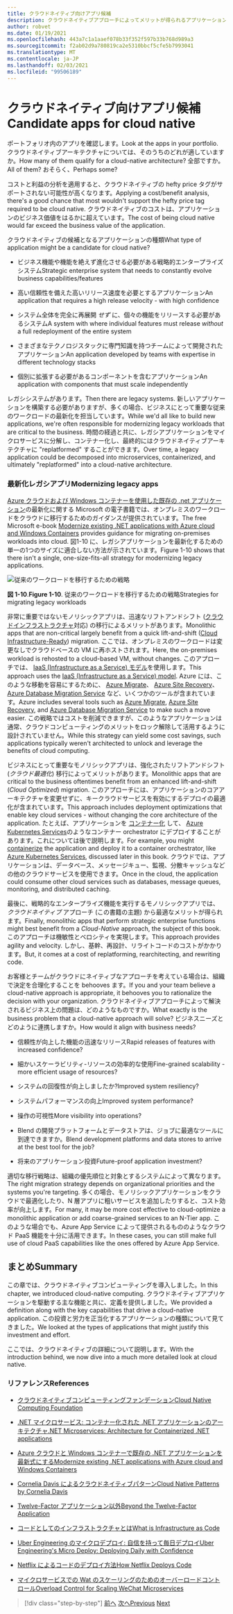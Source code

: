 ```yaml
---
title: クラウドネイティブ向けアプリ候補
description: クラウドネイティブアプローチによってメリットが得られるアプリケーションの種類について説明します
author: robvet
ms.date: 01/19/2021
ms.openlocfilehash: 443a7c1a1aaef078b33f352f597b33b768d989a3
ms.sourcegitcommit: f2ab02d9a780819ca2e5310bbcf5cfe5b7993041
ms.translationtype: MT
ms.contentlocale: ja-JP
ms.lasthandoff: 02/03/2021
ms.locfileid: "99506189"
---
```

# <a name="candidate-apps-for-cloud-native"></a><span data-ttu-id="8c6d9-103">クラウドネイティブ向けアプリ候補</span><span class="sxs-lookup"><span data-stu-id="8c6d9-103">Candidate apps for cloud native</span></span>

<span data-ttu-id="8c6d9-104">ポートフォリオ内のアプリを確認します。</span><span class="sxs-lookup"><span data-stu-id="8c6d9-104">Look at the apps in your portfolio.</span></span> <span data-ttu-id="8c6d9-105">クラウドネイティブアーキテクチャについては、そのうちのどれが適していますか。</span><span class="sxs-lookup"><span data-stu-id="8c6d9-105">How many of them qualify for a cloud-native architecture?</span></span> <span data-ttu-id="8c6d9-106">全部ですか。</span><span class="sxs-lookup"><span data-stu-id="8c6d9-106">All of them?</span></span> <span data-ttu-id="8c6d9-107">おそらく、</span><span class="sxs-lookup"><span data-stu-id="8c6d9-107">Perhaps some?</span></span>

<span data-ttu-id="8c6d9-108">コストと利益の分析を適用すると、クラウドネイティブの hefty price タグがサポートされない可能性が高くなります。</span><span class="sxs-lookup"><span data-stu-id="8c6d9-108">Applying a cost/benefit analysis, there's a good chance that most wouldn't support the hefty price tag required to be cloud native.</span></span> <span data-ttu-id="8c6d9-109">クラウドネイティブのコストは、アプリケーションのビジネス価値をはるかに超えています。</span><span class="sxs-lookup"><span data-stu-id="8c6d9-109">The cost of being cloud native would far exceed the business value of the application.</span></span>

<span data-ttu-id="8c6d9-110">クラウドネイティブの候補となるアプリケーションの種類</span><span class="sxs-lookup"><span data-stu-id="8c6d9-110">What type of application might be a candidate for cloud native?</span></span>

- <span data-ttu-id="8c6d9-111">ビジネス機能や機能を絶えず進化させる必要がある戦略的エンタープライズシステム</span><span class="sxs-lookup"><span data-stu-id="8c6d9-111">Strategic enterprise system that needs to constantly evolve business capabilities/features</span></span>

- <span data-ttu-id="8c6d9-112">高い信頼性を備えた高いリリース速度を必要とするアプリケーション</span><span class="sxs-lookup"><span data-stu-id="8c6d9-112">An application that requires a high release velocity - with high confidence</span></span>

- <span data-ttu-id="8c6d9-113">システム全体を完全に再展開 *せず* に、個々の機能をリリースする必要があるシステム</span><span class="sxs-lookup"><span data-stu-id="8c6d9-113">A system with where individual features must release *without* a full redeployment of the entire system</span></span>

- <span data-ttu-id="8c6d9-114">さまざまなテクノロジスタックに専門知識を持つチームによって開発されたアプリケーション</span><span class="sxs-lookup"><span data-stu-id="8c6d9-114">An application developed by teams with expertise in different technology stacks</span></span>

- <span data-ttu-id="8c6d9-115">個別に拡張する必要があるコンポーネントを含むアプリケーション</span><span class="sxs-lookup"><span data-stu-id="8c6d9-115">An application with components that must scale independently</span></span>

<span data-ttu-id="8c6d9-116">レガシシステムがあります。</span><span class="sxs-lookup"><span data-stu-id="8c6d9-116">Then there are legacy systems.</span></span> <span data-ttu-id="8c6d9-117">新しいアプリケーションを構築する必要がありますが、多くの場合、ビジネスにとって重要な従来のワークロードの最新化を担当しています。</span><span class="sxs-lookup"><span data-stu-id="8c6d9-117">While we'd all like to build new applications, we're often responsible for modernizing legacy workloads that are critical to the business.</span></span> <span data-ttu-id="8c6d9-118">時間の経過と共に、レガシアプリケーションをマイクロサービスに分解し、コンテナー化し、最終的にはクラウドネイティブアーキテクチャに "replatformed" することができます。</span><span class="sxs-lookup"><span data-stu-id="8c6d9-118">Over time, a legacy application could be decomposed into microservices, containerized, and ultimately "replatformed" into a cloud-native architecture.</span></span>

### <a name="modernizing-legacy-apps"></a><span data-ttu-id="8c6d9-119">最新化レガシアプリ</span><span class="sxs-lookup"><span data-stu-id="8c6d9-119">Modernizing legacy apps</span></span>

<span data-ttu-id="8c6d9-120">[Azure クラウドおよび Windows コンテナーを使用した既存の .net アプリケーション](https://dotnet.microsoft.com/download/thank-you/modernizing-existing-net-apps-ebook)の最新化に関する Microsoft の電子書籍では、オンプレミスのワークロードをクラウドに移行するためのガイダンスが提供されています。</span><span class="sxs-lookup"><span data-stu-id="8c6d9-120">The free Microsoft e-book [Modernize existing .NET applications with Azure cloud and Windows Containers](https://dotnet.microsoft.com/download/thank-you/modernizing-existing-net-apps-ebook) provides guidance for migrating on-premises workloads into cloud.</span></span> <span data-ttu-id="8c6d9-121">図1-10 に、レガシアプリケーションを最新化するための単一の1つのサイズに適合しない方法が示されています。</span><span class="sxs-lookup"><span data-stu-id="8c6d9-121">Figure 1-10 shows that there isn't a single, one-size-fits-all strategy for modernizing legacy applications.</span></span>

![従来のワークロードを移行するための戦略](./media/strategies-for-migrating-legacy-workloads.png)

<span data-ttu-id="8c6d9-123">**図 1-10**.</span><span class="sxs-lookup"><span data-stu-id="8c6d9-123">**Figure 1-10**.</span></span> <span data-ttu-id="8c6d9-124">従来のワークロードを移行するための戦略</span><span class="sxs-lookup"><span data-stu-id="8c6d9-124">Strategies for migrating legacy workloads</span></span>

<span data-ttu-id="8c6d9-125">非常に重要ではないモノリシックアプリは、迅速なリフトアンドシフト ([クラウドインフラストラクチャ](../modernize-with-azure-containers/lift-and-shift-existing-apps-azure-iaas.md)対応) の移行によるメリットがあります。</span><span class="sxs-lookup"><span data-stu-id="8c6d9-125">Monolithic apps that are non-critical largely benefit from a quick lift-and-shift ([Cloud Infrastructure-Ready](../modernize-with-azure-containers/lift-and-shift-existing-apps-azure-iaas.md)) migration.</span></span> <span data-ttu-id="8c6d9-126">ここでは、オンプレミスのワークロードは変更なしでクラウドベースの VM に再ホストされます。</span><span class="sxs-lookup"><span data-stu-id="8c6d9-126">Here, the on-premises workload is rehosted to a cloud-based VM, without changes.</span></span> <span data-ttu-id="8c6d9-127">このアプローチでは、 [IaaS (Infrastructure as a Service) モデル](https://azure.microsoft.com/overview/what-is-iaas/)を使用します。</span><span class="sxs-lookup"><span data-stu-id="8c6d9-127">This approach uses the [IaaS (Infrastructure as a Service) model](https://azure.microsoft.com/overview/what-is-iaas/).</span></span> <span data-ttu-id="8c6d9-128">Azure には、このような移動を容易にするために、 [Azure Migrate](https://azure.microsoft.com/services/azure-migrate/)、 [Azure Site Recovery](https://azure.microsoft.com/services/site-recovery/)、 [Azure Database Migration Service](https://azure.microsoft.com/campaigns/database-migration/) など、いくつかのツールが含まれています。</span><span class="sxs-lookup"><span data-stu-id="8c6d9-128">Azure includes several tools such as [Azure Migrate](https://azure.microsoft.com/services/azure-migrate/), [Azure Site Recovery](https://azure.microsoft.com/services/site-recovery/), and [Azure Database Migration Service](https://azure.microsoft.com/campaigns/database-migration/) to make such a move easier.</span></span> <span data-ttu-id="8c6d9-129">この戦略ではコストを削減できますが、このようなアプリケーションは通常、クラウドコンピューティングのメリットをロック解除して活用するように設計されていません。</span><span class="sxs-lookup"><span data-stu-id="8c6d9-129">While this strategy can yield some cost savings, such applications typically weren't architected to unlock and leverage the benefits of cloud computing.</span></span>

<span data-ttu-id="8c6d9-130">ビジネスにとって重要なモノリシックアプリは、強化されたリフトアンドシフト (*クラウド最適化*) 移行によってメリットがあります。</span><span class="sxs-lookup"><span data-stu-id="8c6d9-130">Monolithic apps that are critical to the business oftentimes benefit from an enhanced lift-and-shift (*Cloud Optimized*) migration.</span></span> <span data-ttu-id="8c6d9-131">このアプローチには、アプリケーションのコアアーキテクチャを変更せずに、キークラウドサービスを有効にするデプロイの最適化が含まれています。</span><span class="sxs-lookup"><span data-stu-id="8c6d9-131">This approach includes deployment optimizations that enable key cloud services - without changing the core architecture of the application.</span></span> <span data-ttu-id="8c6d9-132">たとえば、アプリケーションを [コンテナー化](/virtualization/windowscontainers/about/) して、 [Azure Kubernetes Services](https://azure.microsoft.com/services/kubernetes-service/)のようなコンテナー orchestrator にデプロイすることがあります。これについては後で説明します。</span><span class="sxs-lookup"><span data-stu-id="8c6d9-132">For example, you might [containerize](/virtualization/windowscontainers/about/) the application and deploy it to a container orchestrator, like [Azure Kubernetes Services](https://azure.microsoft.com/services/kubernetes-service/), discussed later in this book.</span></span> <span data-ttu-id="8c6d9-133">クラウドでは、アプリケーションは、データベース、メッセージキュー、監視、分散キャッシュなどの他のクラウドサービスを使用できます。</span><span class="sxs-lookup"><span data-stu-id="8c6d9-133">Once in the cloud, the application could consume other cloud services such as databases, message queues, monitoring, and distributed caching.</span></span>

<span data-ttu-id="8c6d9-134">最後に、戦略的なエンタープライズ機能を実行するモノリシックアプリでは、 *クラウドネイティブ* アプローチ (この書籍の主題) から最適なメリットが得られます。</span><span class="sxs-lookup"><span data-stu-id="8c6d9-134">Finally, monolithic apps that perform strategic enterprise functions might best benefit from a *Cloud-Native* approach, the subject of this book.</span></span> <span data-ttu-id="8c6d9-135">このアプローチは機敏性とベロシティを実現します。</span><span class="sxs-lookup"><span data-stu-id="8c6d9-135">This approach provides agility and velocity.</span></span> <span data-ttu-id="8c6d9-136">しかし、基幹、再設計、リライトコードのコストがかかります。</span><span class="sxs-lookup"><span data-stu-id="8c6d9-136">But, it comes at a cost of replatforming, rearchitecting, and rewriting code.</span></span>

<span data-ttu-id="8c6d9-137">お客様とチームがクラウドにネイティブなアプローチを考えている場合は、組織で決定を合理化することを behooves ます。</span><span class="sxs-lookup"><span data-stu-id="8c6d9-137">If you and your team believe a cloud-native approach is appropriate, it behooves you to rationalize the decision with your organization.</span></span> <span data-ttu-id="8c6d9-138">クラウドネイティブアプローチによって解決されるビジネス上の問題は、どのようなものですか。</span><span class="sxs-lookup"><span data-stu-id="8c6d9-138">What exactly is the business problem that a cloud-native approach will solve?</span></span> <span data-ttu-id="8c6d9-139">ビジネスニーズとどのように連携しますか。</span><span class="sxs-lookup"><span data-stu-id="8c6d9-139">How would it align with business needs?</span></span>

- <span data-ttu-id="8c6d9-140">信頼性が向上した機能の迅速なリリース</span><span class="sxs-lookup"><span data-stu-id="8c6d9-140">Rapid releases of features with increased confidence?</span></span>

- <span data-ttu-id="8c6d9-141">細かいスケーラビリティ-リソースの効率的な使用</span><span class="sxs-lookup"><span data-stu-id="8c6d9-141">Fine-grained scalability - more efficient usage of resources?</span></span>

- <span data-ttu-id="8c6d9-142">システムの回復性が向上しましたか?</span><span class="sxs-lookup"><span data-stu-id="8c6d9-142">Improved system resiliency?</span></span>

- <span data-ttu-id="8c6d9-143">システムパフォーマンスの向上</span><span class="sxs-lookup"><span data-stu-id="8c6d9-143">Improved system performance?</span></span>

- <span data-ttu-id="8c6d9-144">操作の可視性</span><span class="sxs-lookup"><span data-stu-id="8c6d9-144">More visibility into operations?</span></span>

- <span data-ttu-id="8c6d9-145">Blend の開発プラットフォームとデータストアは、ジョブに最適なツールに到達できますか。</span><span class="sxs-lookup"><span data-stu-id="8c6d9-145">Blend development platforms and data stores to arrive at the best tool for the job?</span></span>

- <span data-ttu-id="8c6d9-146">将来のアプリケーション投資</span><span class="sxs-lookup"><span data-stu-id="8c6d9-146">Future-proof application investment?</span></span>

<span data-ttu-id="8c6d9-147">適切な移行戦略は、組織の優先順位と対象とするシステムによって異なります。</span><span class="sxs-lookup"><span data-stu-id="8c6d9-147">The right migration strategy depends on organizational priorities and the systems you're targeting.</span></span> <span data-ttu-id="8c6d9-148">多くの場合、モノリシックアプリケーションをクラウドで最適化したり、N 層アプリに粗いサービスを追加したりすると、コスト効率が向上します。</span><span class="sxs-lookup"><span data-stu-id="8c6d9-148">For many, it may be more cost effective to cloud-optimize a monolithic application or add coarse-grained services to an N-Tier app.</span></span> <span data-ttu-id="8c6d9-149">このような場合でも、Azure App Service によって提供されるもののようなクラウド PaaS 機能を十分に活用できます。</span><span class="sxs-lookup"><span data-stu-id="8c6d9-149">In these cases, you can still make full use of cloud PaaS capabilities like the ones offered by Azure App Service.</span></span>

## <a name="summary"></a><span data-ttu-id="8c6d9-150">まとめ</span><span class="sxs-lookup"><span data-stu-id="8c6d9-150">Summary</span></span>

<span data-ttu-id="8c6d9-151">この章では、クラウドネイティブコンピューティングを導入しました。</span><span class="sxs-lookup"><span data-stu-id="8c6d9-151">In this chapter, we introduced cloud-native computing.</span></span> <span data-ttu-id="8c6d9-152">クラウドネイティブアプリケーションを駆動する主な機能と共に、定義を提供しました。</span><span class="sxs-lookup"><span data-stu-id="8c6d9-152">We provided a definition along with the key capabilities that drive a cloud-native application.</span></span> <span data-ttu-id="8c6d9-153">この投資と労力を正当化するアプリケーションの種類について見てきました。</span><span class="sxs-lookup"><span data-stu-id="8c6d9-153">We looked at the types of applications that might justify this investment and effort.</span></span>

<span data-ttu-id="8c6d9-154">ここでは、クラウドネイティブの詳細について説明します。</span><span class="sxs-lookup"><span data-stu-id="8c6d9-154">With the introduction behind, we now dive into a much more detailed look at cloud native.</span></span>

### <a name="references"></a><span data-ttu-id="8c6d9-155">リファレンス</span><span class="sxs-lookup"><span data-stu-id="8c6d9-155">References</span></span>

- [<span data-ttu-id="8c6d9-156">クラウドネイティブコンピューティングファンデーション</span><span class="sxs-lookup"><span data-stu-id="8c6d9-156">Cloud Native Computing Foundation</span></span>](https://www.cncf.io/)

- [<span data-ttu-id="8c6d9-157">.NET マイクロサービス: コンテナー化された .NET アプリケーションのアーキテクチャ</span><span class="sxs-lookup"><span data-stu-id="8c6d9-157">.NET Microservices: Architecture for Containerized .NET applications</span></span>](https://dotnet.microsoft.com/download/thank-you/microservices-architecture-ebook)

- [<span data-ttu-id="8c6d9-158">Azure クラウドと Windows コンテナーで既存の .NET アプリケーションを最新式にする</span><span class="sxs-lookup"><span data-stu-id="8c6d9-158">Modernize existing .NET applications with Azure cloud and Windows Containers</span></span>](https://dotnet.microsoft.com/download/thank-you/modernizing-existing-net-apps-ebook)

- [<span data-ttu-id="8c6d9-159">Cornelia Davis によるクラウドネイティブパターン</span><span class="sxs-lookup"><span data-stu-id="8c6d9-159">Cloud Native Patterns by Cornelia Davis</span></span>](https://www.manning.com/books/cloud-native-patterns)

- [<span data-ttu-id="8c6d9-160">Twelve-Factor アプリケーション以外</span><span class="sxs-lookup"><span data-stu-id="8c6d9-160">Beyond the Twelve-Factor Application</span></span>](https://content.pivotal.io/blog/beyond-the-twelve-factor-app)

- [<span data-ttu-id="8c6d9-161">コードとしてのインフラストラクチャとは</span><span class="sxs-lookup"><span data-stu-id="8c6d9-161">What is Infrastructure as Code</span></span>](/azure/devops/learn/what-is-infrastructure-as-code)

- [<span data-ttu-id="8c6d9-162">Uber Engineering のマイクロデプロイ: 自信を持って毎日デプロイ</span><span class="sxs-lookup"><span data-stu-id="8c6d9-162">Uber Engineering's Micro Deploy: Deploying Daily with Confidence</span></span>](https://eng.uber.com/micro-deploy/)

- [<span data-ttu-id="8c6d9-163">Netflix によるコードのデプロイ方法</span><span class="sxs-lookup"><span data-stu-id="8c6d9-163">How Netflix Deploys Code</span></span>](https://www.infoq.com/news/2013/06/netflix/)

- [<span data-ttu-id="8c6d9-164">マイクロサービスでの Wat のスケーリングのためのオーバーロードコントロール</span><span class="sxs-lookup"><span data-stu-id="8c6d9-164">Overload Control for Scaling WeChat Microservices</span></span>](https://www.cs.columbia.edu/~ruigu/papers/socc18-final100.pdf)

>[!div class="step-by-step"]
><span data-ttu-id="8c6d9-165">[前へ](definition.md)
>[次へ](introduce-eshoponcontainers-reference-app.md)</span><span class="sxs-lookup"><span data-stu-id="8c6d9-165">[Previous](definition.md)
[Next](introduce-eshoponcontainers-reference-app.md)</span></span>
